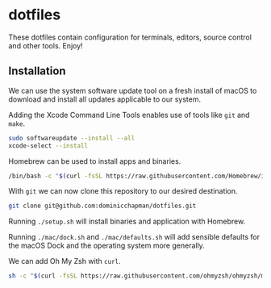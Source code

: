 # dotfiles

These dotfiles contain configuration for terminals, editors, source control and other tools. Enjoy!

## Installation

We can use the system software update tool on a fresh install of macOS to download and install all updates applicable to our system.

Adding the Xcode Command Line Tools enables use of tools like `git` and `make`.

```bash
sudo softwareupdate --install --all
xcode-select --install
```

Homebrew can be used to install apps and binaries.

```bash
/bin/bash -c "$(curl -fsSL https://raw.githubusercontent.com/Homebrew/install/master/install.sh)"
```

With `git` we can now clone this repository to our desired destination.

```bash
git clone git@github.com:dominicchapman/dotfiles.git
```

Running `./setup.sh` will install binaries and application with Homebrew.

Running `./mac/dock.sh` and `./mac/defaults.sh` will add sensible defaults for the macOS Dock and the operating system more generally.

We can add Oh My Zsh with `curl`.

```bash
sh -c "$(curl -fsSL https://raw.githubusercontent.com/ohmyzsh/ohmyzsh/master/tools/install.sh)"
```
